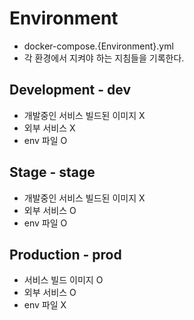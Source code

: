 # Environment

- docker-compose.{Environment}.yml
- 각 환경에서 지켜야 하는 지침들을 기록한다.

## Development - dev

- 개발중인 서비스 빌드된 이미지 X
- 외부 서비스 X
- env 파일 O

## Stage - stage

- 개발중인 서비스 빌드된 이미지 X
- 외부 서비스 O
- env 파일 O

## Production - prod

- 서비스 빌드 이미지 O
- 외부 서비스 O
- env 파일 X
